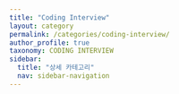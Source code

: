 ```yaml
---
title: "Coding Interview"
layout: category
permalink: /categories/coding-interview/
author_profile: true
taxonomy: CODING INTERVIEW
sidebar:
  title: "상세 카테고리"
  nav: sidebar-navigation
---
```

